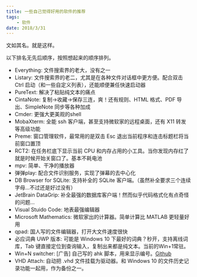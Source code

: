 ```yaml
---
title: 一些自己觉得好用的软件的推荐
tags:
	- 软件
date: 2018/3/31
---
```

文如其名。就是这样。
<!-- more -->
以下排名无先后顺序，按照想起来的顺序排列。
* Everything: 文件搜索界的老大，没有之一
* Listary: 文件搜索界的老二，尤其是在各种文件对话框中更方便。配合双击 Ctrl 启动（和一些自定义列表），还能顺便兼任快速启动器
* PureText: 解决了粘贴纯文本的痛点
* CintaNote: 复制->收藏->保存三连，爽！还有规则、HTML 格式、PDF 导出、SimpleNote 同步等各种加成
* Cmder: 更强大更美观的shell
* MobaXterm: 全能 ssh 客户端，甚至支持微软家的远程桌面，还有 X11 转发等高级功能
* Preme: 窗口管理软件，最常用的是双击 Esc 退出当前程序和连击标题栏将当前窗口置顶
* RCT2: 在任务栏底下显示当前 CPU 和内存占用的小工具。当你发现内存红了就是时候开始关窗口了。基本不耗电池
* mpv: 简单、干净的播放器
* 弹弹play: 配合文件识别服务，实现了弹幕的去中心化
* DB Browser for SQLite: 支持补全的 SQLite 客户端。（虽然补全要求三个连续字母...不过还是好过没有）
* JetBrain DataGrip: 补全最强的数据库客户端！然而似乎代码格式化有点奇怪的问题...
* Visual Stuido Code: 地表最强编辑器
* Microsoft Mathematics: 微软家出的计算器。简单计算比 MATLAB 更轻量好用
* qpad: 国人写的文件编辑器，打开大文件速度很快
* 必应词典 UWP 版本: 可能是 Windows 10 下最好的词典？秒开，支持离线词库，Tab 键直接定位到查询输入，复制出来都是纯文本。当前的Win+1常驻。
* Win+N switcher: [广告] 自己写的 ahk 脚本，用来显示编号。[Github](https://gist.github.com/jerrylususu/d45eb4606d8aed2857127da09efcf9c3)
* VHD Attach: 自动把 .vhd 文件挂载为驱动器。和 Windows 10 的文件历史记录功能一起用，作为备份之一。